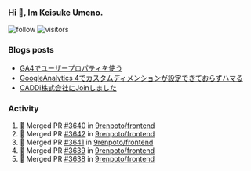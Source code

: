 ### Hi 👋, Im Keisuke Umeno.

<!--
**9renpoto/9renpoto** is a ✨ _special_ ✨ repository because its `README.md` (this file) appears on your GitHub profile.

Here are some ideas to get you started:

- 🔭 I’m currently working on ...
- 🌱 I’m currently learning ...
- 👯 I’m looking to collaborate on ...
- 🤔 I’m looking for help with ...
- 💬 Ask me about ...
- 📫 How to reach me: ...
- 😄 Pronouns: ...
- ⚡ Fun fact: ...
-->

![follow](https://img.shields.io/github/followers/9renpoto?label=Follow&style=social)
![visitors](https://komarev.com/ghpvc/?username=9renpoto&label=Profile%20views&color=0e75b6&style=flat)

### Blogs posts

<!-- BLOG-POST-LIST:START -->
- [GA4でユーザープロパティを使う](https://9renpoto.dev/2021/02/21/google-analytics-4-user-properties/)
- [GoogleAnalytics 4でカスタムディメンションが設定できておらずハマる](https://9renpoto.dev/2021/02/13/google-analytics-4/)
- [CADDi株式会社にJoinしました](https://9renpoto.dev/2020/12/05/join/)
<!-- BLOG-POST-LIST:END -->

### Activity

<!--START_SECTION:activity-->
1. 🎉 Merged PR [#3640](https://github.com/9renpoto/frontend/pull/3640) in [9renpoto/frontend](https://github.com/9renpoto/frontend)
2. 🎉 Merged PR [#3642](https://github.com/9renpoto/frontend/pull/3642) in [9renpoto/frontend](https://github.com/9renpoto/frontend)
3. 🎉 Merged PR [#3641](https://github.com/9renpoto/frontend/pull/3641) in [9renpoto/frontend](https://github.com/9renpoto/frontend)
4. 🎉 Merged PR [#3639](https://github.com/9renpoto/frontend/pull/3639) in [9renpoto/frontend](https://github.com/9renpoto/frontend)
5. 🎉 Merged PR [#3638](https://github.com/9renpoto/frontend/pull/3638) in [9renpoto/frontend](https://github.com/9renpoto/frontend)
<!--END_SECTION:activity-->

<!--START_SECTION:waka-->
<!--END_SECTION:waka-->
